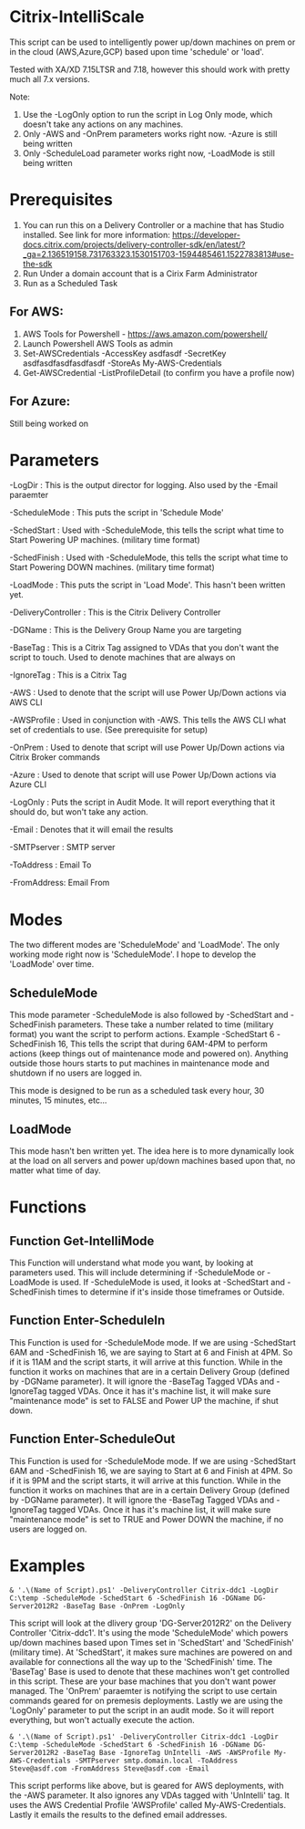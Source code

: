 # Citrix-IntelliScale
This script can be used to intelligently power up/down machines on prem or in the cloud (AWS,Azure,GCP) based upon time 'schedule' or 'load'.

Tested with XA/XD 7.15LTSR and 7.18, however this should work with pretty much all 7.x versions.

Note: 
1) Use the -LogOnly option to run the script in Log Only mode, which doesn't take any actions on any machines.
2) Only -AWS and -OnPrem parameters works right now. -Azure is still being written
3) Only -ScheduleLoad parameter works right now, -LoadMode is still being written

# Prerequisites
1) You can run this on a Delivery Controller or a machine that has Studio installed.  See link for more information: https://developer-docs.citrix.com/projects/delivery-controller-sdk/en/latest/?_ga=2.136519158.731763323.1530151703-1594485461.1522783813#use-the-sdk 
3) Run Under a domain account that is a Cirix Farm Administrator
4) Run as a Scheduled Task

## For AWS:
1) AWS Tools for Powershell - https://aws.amazon.com/powershell/
2) Launch Powershell AWS Tools as admin
3) Set-AWSCredentials -AccessKey asdfasdf -SecretKey asdfasdfasdfasdfasdf -StoreAs My-AWS-Credentials
4) Get-AWSCredential -ListProfileDetail (to confirm you have a profile now)

## For Azure:
Still being worked on

# Parameters
-LogDir : This is the output director for logging.  Also used by the -Email paraemter

-ScheduleMode : This puts the script in 'Schedule Mode'

-SchedStart : Used with -ScheduleMode, this tells the script what time to Start Powering UP machines. (military time format)

-SchedFinish : Used with -ScheduleMode, this tells the script what time to Start Powering DOWN machines. (military time format)

-LoadMode : This puts the script in 'Load Mode'.  This hasn't been written yet.

-DeliveryController : This is the Citrix Delivery Controller

-DGName : This is the Delivery Group Name you are targeting

-BaseTag : This is a Citrix Tag assigned to VDAs that you don't want the script to touch.  Used to denote machines that are always on

-IgnoreTag : This is a Citrix Tag

-AWS : Used to denote that the script will use Power Up/Down actions via AWS CLI

-AWSProfile : Used in conjunction with -AWS.  This tells the AWS CLI what set of credentials to use. (See prerequisite for setup)

-OnPrem : Used to denote that script will use Power Up/Down actions via Citrix Broker commands

-Azure : Used to denote that script will use Power Up/Down actions via Azure CLI

-LogOnly : Puts the script in Audit Mode.  It will report everything that it should do, but won't take any action.

-Email : Denotes that it will email the results

-SMTPserver : SMTP server

-ToAddress : Email To

-FromAddress: Email From

# Modes
The two different modes are 'ScheduleMode' and 'LoadMode'.  The only working mode right now is 'ScheduleMode'.  I hope to develop the 'LoadMode' over time.

## ScheduleMode
This mode parameter -ScheduleMode is also followed by -SchedStart and -SchedFinish parameters.  These take a number related to time (military format) you want the script to perform actions.  Example -SchedStart 6 -SchedFinish 16, This tells the script that during 6AM-4PM to perform actions (keep things out of maintenance mode and powered on).  Anything outside those hours starts to put machines in maintenance mode and shutdown if no users are logged in.

This mode is designed to be run as a scheduled task every hour, 30 minutes, 15 minutes, etc...

## LoadMode
This mode hasn't ben written yet.  The idea here is to more dynamically look at the load on all servers and power up/down machines based upon that, no matter what time of day.

# Functions
## Function Get-IntelliMode
This Function will understand what mode you want, by looking at parameters used.  This will include determining if -ScheduleMode or -LoadMode is used. If -ScheduleMode is used, it looks at -SchedStart and -SchedFinish times to determine if it's inside those timeframes or Outside.

## Function Enter-ScheduleIn
This Function is used for -ScheduleMode mode.  If we are using -SchedStart 6AM and -SchedFinish 16, we are saying to Start at 6 and Finish at 4PM. So if it is 11AM and the script starts, it will arrive at this function.  While in the function it works on machines that are in a certain Delivery Group (defined by -DGName parameter).  It will ignore the -BaseTag Tagged VDAs and -IgnoreTag tagged VDAs.  Once it has it's machine list, it will make sure "maintenance mode" is set to FALSE and Power UP the machine, if shut down.

## Function Enter-ScheduleOut
This Function is used for -ScheduleMode mode.  If we are using -SchedStart 6AM and -SchedFinish 16, we are saying to Start at 6 and Finish at 4PM. So if it is 9PM and the script starts, it will arrive at this function.  While in the function it works on machines that are in a certain Delivery Group (defined by -DGName parameter).  It will ignore the -BaseTag Tagged VDAs and -IgnoreTag tagged VDAs.  Once it has it's machine list, it will make sure "maintenance mode" is set to TRUE and Power DOWN the machine, if no users are logged on.

# Examples
```
& '.\(Name of Script).ps1' -DeliveryController Citrix-ddc1 -LogDir C:\temp -ScheduleMode -SchedStart 6 -SchedFinish 16 -DGName DG-Server2012R2 -BaseTag Base -OnPrem -LogOnly
```
This script will look at the dlivery group 'DG-Server2012R2' on the Delivery Controller 'Citrix-ddc1'.  It's using the mode 'ScheduleMode' which powers up/down machines based upon Times set in 'SchedStart' and 'SchedFinish' (military time).  At 'SchedStart', it makes sure machines are powered on and available for connections all the way up to the 'SchedFinish' time.  The 'BaseTag' Base is
used to denote that these machines won't get controlled in this script.  These are your base machines that you don't want power managed.  The 'OnPrem' paraemter is notifying the script to use certain commands geared for on premesis deployments.  Lastly we are using the 'LogOnly' parameter to put the script in an audit mode. So it will report everything, but won't actually execute the action.
```
& '.\(Name of Script).ps1' -DeliveryController Citrix-ddc1 -LogDir C:\temp -ScheduleMode -SchedStart 6 -SchedFinish 16 -DGName DG-Server2012R2 -BaseTag Base -IgnoreTag UnIntelli -AWS -AWSProfile My-AWS-Credentials -SMTPserver smtp.domain.local -ToAddress Steve@asdf.com -FromAddress Steve@asdf.com -Email
```
This script performs like above, but is geared for AWS deployments, with the -AWS parameter.  It also ignores any VDAs tagged with 'UnIntelli' tag.  It uses the AWS Credential Profile 'AWSProfile' called My-AWS-Credentials.  Lastly it emails the results to the defined email addresses.
```
